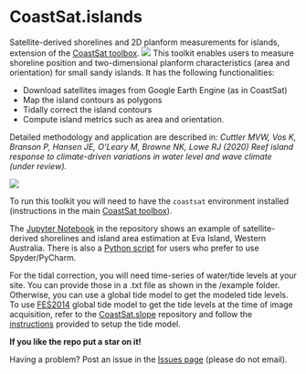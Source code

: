 # CoastSat.islands

Satellite-derived shorelines and 2D planform measurements for islands, extension of the [CoastSat toolbox](https://github.com/kvos/CoastSat).
![](./doc/Eva_sand_polygons.gif)
This toolkit enables users to measure shoreline position and two-dimensional planform characteristics (area and orientation) for small sandy islands. It has the following functionalities:
- Download satellites images from Google Earth Engine (as in CoastSat)
- Map the island contours as polygons
- Tidally correct the island contours
- Compute island metrics such as area and orientation.

Detailed methodology and application are described in: *Cuttler MVW, Vos K, Branson P, Hansen JE, O'Leary M, Browne NK, Lowe RJ (2020) Reef island response to climate-driven variations in water level and wave climate (under review).*

![](./doc/Eva_area.gif)

To run this toolkit you will need to have the `coastsat` environment installed (instructions in the main [CoastSat toolbox](https://github.com/kvos/CoastSat)).

The [Jupyter Notebook](https://github.com/mcuttler/CoastSat.islands/blob/master/example_island_Eva_Island.ipynb) in the repository shows an example of satellite-derived shorelines and island area estimation at Eva Island, Western Australia. There is also a [Python script](https://github.com/mcuttler/CoastSat.islands/blob/master/example_islands.py) for users who prefer to use Spyder/PyCharm.

For the tidal correction, you will need time-series of water/tide levels at your site. You can provide those in a .txt file as shown in the /example folder. Otherwise, you can use a global tide model to get the modeled tide levels. To use [FES2014](https://www.aviso.altimetry.fr/es/data/products/auxiliary-products/global-tide-fes/description-fes2014.html) global tide model to get the tide levels at the time of image acquisition, refer to the [CoastSat.slope](https://github.com/kvos/CoastSat.slope) repository and follow the [instructions](https://github.com/kvos/CoastSat.slope/blob/master/doc/FES2014_installation.md) provided to setup the tide model.

**If you like the repo put a star on it!**

Having a problem? Post an issue in the [Issues page](https://github.com/mcuttler/CoastSat.islands/issues) (please do not email).
